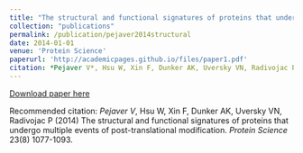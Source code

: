 ```yaml
---
title: "The structural and functional signatures of proteins that undergo multiple events of post-translational modification"
collection: "publications"
permalink: /publication/pejaver2014structural
date: 2014-01-01
venue: 'Protein Science'
paperurl: 'http://academicpages.github.io/files/paper1.pdf'
citation: *Pejaver V*, Hsu W, Xin F, Dunker AK, Uversky VN, Radivojac P (2014) The structural and functional signatures of proteins that undergo multiple events of post-translational modification. <i>Protein Science</i> 23(8) 1077-1093.
---
```

[Download paper here](http://academicpages.github.io/files/paper1.pdf)

Recommended citation: *Pejaver V*, Hsu W, Xin F, Dunker AK, Uversky VN, Radivojac P (2014) The structural and functional signatures of proteins that undergo multiple events of post-translational modification. <i>Protein Science</i> 23(8) 1077-1093.
